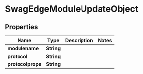 
# SwagEdgeModuleUpdateObject

## Properties
Name | Type | Description | Notes
------------ | ------------- | ------------- | -------------
**modulename** | **String** |  | 
**protocol** | **String** |  | 
**protocolprops** | **String** |  | 



